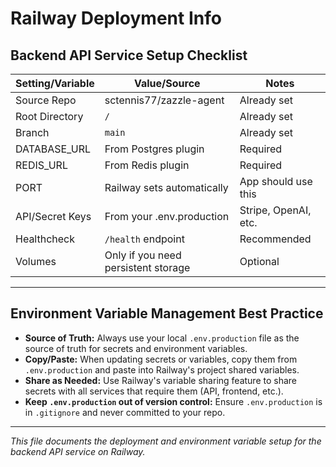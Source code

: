 # Railway Deployment Info

## Backend API Service Setup Checklist

| Setting/Variable   | Value/Source                        | Notes                        |
|--------------------|-------------------------------------|------------------------------|
| Source Repo        | sctennis77/zazzle-agent             | Already set                  |
| Root Directory     | `/`                                 | Already set                  |
| Branch             | `main`                              | Already set                  |
| DATABASE_URL       | From Postgres plugin                | Required                     |
| REDIS_URL          | From Redis plugin                   | Required                     |
| PORT               | Railway sets automatically          | App should use this          |
| API/Secret Keys    | From your .env.production           | Stripe, OpenAI, etc.         |
| Healthcheck        | `/health` endpoint                  | Recommended                  |
| Volumes            | Only if you need persistent storage | Optional                     |

---

## Environment Variable Management Best Practice

- **Source of Truth:** Always use your local `.env.production` file as the source of truth for secrets and environment variables.
- **Copy/Paste:** When updating secrets or variables, copy them from `.env.production` and paste into Railway's project shared variables.
- **Share as Needed:** Use Railway's variable sharing feature to share secrets with all services that require them (API, frontend, etc.).
- **Keep `.env.production` out of version control:** Ensure `.env.production` is in `.gitignore` and never committed to your repo.

---

_This file documents the deployment and environment variable setup for the backend API service on Railway._ 